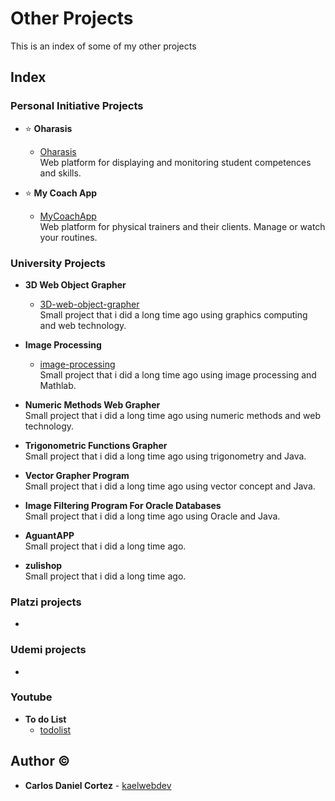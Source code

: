# Other Projects
This is an index of some of my other projects

## Index
### Personal Initiative Projects
* :star: **Oharasis**
  * [Oharasis](https://github.com/kaelwebdev/oharasis)  
  Web platform for displaying and monitoring student competences and skills.

* :star: **My Coach App**
  * [MyCoachApp](https://github.com/JamesPagani/MyCoachApp)  
  Web platform for physical trainers and their clients. Manage or watch your routines.

### University Projects

* **3D Web Object Grapher**
  * [3D-web-object-grapher](https://github.com/kaelwebdev/3D-web-object-grapher)  
  Small project that i did a long time ago using graphics computing and web technology.
  
* **Image Processing**
  * [image-processing](https://github.com/kaelwebdev/image-processing)  
  Small project that i did a long time ago using image processing and Mathlab.
  
* **Numeric Methods Web Grapher**  
  Small project that i did a long time ago using numeric methods and web technology.
  
* **Trigonometric Functions Grapher**  
  Small project that i did a long time ago using trigonometry and Java.
  
* **Vector Grapher Program**  
  Small project that i did a long time ago using vector concept and Java.
  
* **Image Filtering Program For Oracle Databases**  
  Small project that i did a long time ago using Oracle and Java.
  
* **AguantAPP**  
  Small project that i did a long time ago.

* **zulishop**  
  Small project that i did a long time ago.

  
### Platzi projects
* 

### Udemi projects
* 

### Youtube  
* **To do List**
  * [todolist](https://github.com/kaelwebdev/todolist)

## Author :copyright:
* **Carlos Daniel Cortez** - [kaelwebdev](https://github.com/kaelwebdev)

